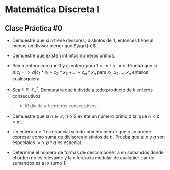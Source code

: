 # Matemática Discreta I 
## Clase Práctica \#0 

- Demuestre que si $n$ tiene divisores, distintos de $1$, entonces tiene al menos un divisor menor que $\sqrt{n}$.

- Demuestre que existen infinitos números primos.


- Sea $a$ entero con $a \neq 0$ y $c_i$ entero para $1 <= i <= n$. Prueba que si $a | c_i => a | c_1*x_1 + c_2*x_2 + ... + c_n*x_n$ para $x_1,x_2,...,x_n$ enteros cualesquiera.

- Sea $k \in \mathbb{Z}_+^*$. Demuestra que $k$ divide a todo producto de $k$ enteros consecutivos.

> - $k!$ divide a $k$ enteros consecutivos. 

- Demuestre que si $n \in \mathbb{Z}$, $n > 2$ existe un número primo $p$ tal que $n < p < n!$.

- Un entero $n > 1$ es especial si todo numero menor que $n$ se puede expresar como suma de divisores distintos de $n$. Prueba que si $p$ y $q$ son especiales $=>$ $p*q$ es especial.

- Determine el número de formas de descomponer a en sumandos donde el orden no es relevante y la diferencia modular de cualquier par de sumandos es a lo sumo 1.



